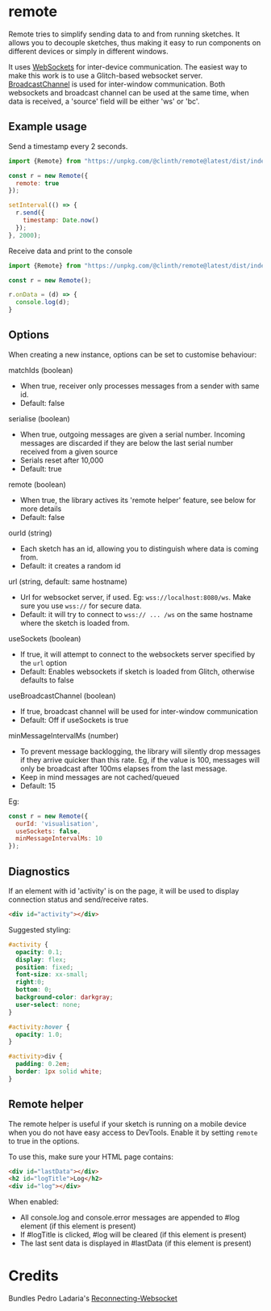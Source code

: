 # remote

Remote tries to simplify sending data to and from running sketches. It allows you to decouple sketches, thus making it easy to run components on different devices or simply in different windows.

It uses [WebSockets](https://developer.mozilla.org/en-US/docs/Web/API/WebSockets_API/Writing_WebSocket_client_applications) for inter-device communication. The easiest way to make this work is to use a Glitch-based websocket server. [BroadcastChannel](https://developer.mozilla.org/en-US/docs/Web/API/Broadcast_Channel_API) is used for inter-window communication. Both websockets and broadcast channel can be used at the same time, when data is received, a 'source' field will be either 'ws' or 'bc'.

## Example usage

Send a timestamp every 2 seconds.

```js
import {Remote} from "https://unpkg.com/@clinth/remote@latest/dist/index.mjs";

const r = new Remote({
  remote: true
});

setInterval(() => {
  r.send({
    timestamp: Date.now()
  });
}, 2000);
```

Receive data and print to the console

```js
import {Remote} from "https://unpkg.com/@clinth/remote@latest/dist/index.mjs";

const r = new Remote();

r.onData = (d) => {
  console.log(d);
}
```


## Options

When creating a new instance, options can be set to customise behaviour:

matchIds (boolean)
* When true, receiver only processes messages from a sender with same id.
* Default: false

serialise (boolean)
* When true, outgoing messages are given a serial number. Incoming messages are discarded if they are below the last serial number received from a given source
* Serials reset after 10,000
* Default: true

remote (boolean)
* When true, the library actives its 'remote helper' feature, see below for more details
* Default: false
  
ourId (string)
* Each sketch has an id, allowing you to distinguish where data is coming from.
* Default: it creates a random id

url (string, default: same hostname)
* Url for websocket server, if used. Eg: `wss://localhost:8080/ws`. Make sure you use `wss://` for secure data.
* Default: it will try to connect to `wss:// ... /ws` on the same hostname where the sketch is loaded from.

useSockets (boolean)
* If true, it will attempt to connect to the websockets server specified by the `url` option
* Default: Enables websockets if sketch is loaded from Glitch, otherwise defaults to false

useBroadcastChannel (boolean)
* If true, broadcast channel will be used for inter-window communication
* Default: Off if useSockets is true

minMessageIntervalMs (number)
* To prevent message backlogging, the library will silently drop messages if they arrive quicker than this rate. Eg, if the value is 100, messages will only be broadcast after 100ms elapses from the last message.
* Keep in mind messages are not cached/queued
* Default: 15

Eg:

```js
const r = new Remote({
  ourId: 'visualisation',
  useSockets: false,
  minMessageIntervalMs: 10
});
```

## Diagnostics

If an element with id 'activity' is on the page, it will be used to display connection status and send/receive rates.


```html
<div id="activity"></div>
```

Suggested styling:

```css
#activity {
  opacity: 0.1;
  display: flex;
  position: fixed;
  font-size: xx-small;
  right:0;
  bottom: 0;
  background-color: darkgray;
  user-select: none;
}

#activity:hover {
  opacity: 1.0;
}

#activity>div {
  padding: 0.2em;
  border: 1px solid white;
}
```

## Remote helper

The remote helper is useful if your sketch is running on a mobile device when you do not have easy access to DevTools. Enable it by setting `remote` to true in the options.

To use this, make sure your HTML page contains:

```html
<div id="lastData"></div>
<h2 id="logTitle">Log</h2>
<div id="log"></div>
```

When enabled:
* All console.log and console.error messages are appended to #log element (if this element is present)
* If #logTitle is clicked, #log will be cleared (if this element is present)
* The last sent data is displayed in #lastData (if this element is present)


# Credits

Bundles Pedro Ladaria's [Reconnecting-Websocket](https://github.com/pladaria/reconnecting-websocket)

